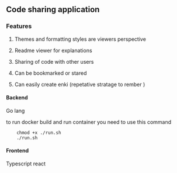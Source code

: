 ## Code sharing application

### Features

1. Themes and formatting styles are viewers perspective

2. Readme viewer for explanations

3. Sharing of code with other users 

4. Can be bookmarked or stared

5. Can easily create enki (repetative stratage to rember )

#### Backend

Go lang

to run docker build and run container you need to use this command 
```
    chmod +x ./run.sh
    ./run.sh
```
#### Frontend 
Typescript react